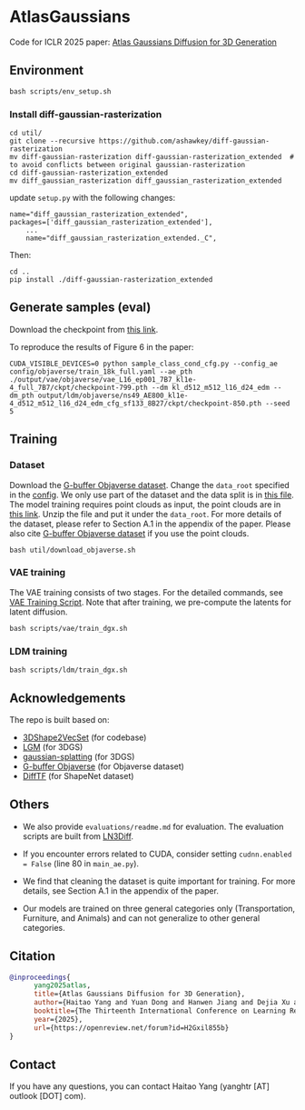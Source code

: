# AtlasGaussians

Code for ICLR 2025 paper: [Atlas Gaussians Diffusion for 3D Generation](https://yanghtr.github.io/projects/atlas_gaussians/) 


## Environment

```
bash scripts/env_setup.sh

```

### Install diff-gaussian-rasterization
```
cd util/
git clone --recursive https://github.com/ashawkey/diff-gaussian-rasterization
mv diff-gaussian-rasterization diff-gaussian-rasterization_extended  # to avoid conflicts between original gaussian-rasterization
cd diff-gaussian-rasterization_extended
mv diff_gaussian_rasterization diff_gaussian_rasterization_extended
```

update `setup.py` with the following changes:
```
name="diff_gaussian_rasterization_extended",
packages=['diff_gaussian_rasterization_extended'],
    ...
    name="diff_gaussian_rasterization_extended._C",
```

Then:
```
cd ..
pip install ./diff-gaussian-rasterization_extended
```

## Generate samples (eval)

Download the checkpoint from [this link](https://huggingface.co/yanghtr/AtlasGaussians/tree/main/output).

To reproduce the results of Figure 6 in the paper:

```
CUDA_VISIBLE_DEVICES=0 python sample_class_cond_cfg.py --config_ae config/objaverse/train_18k_full.yaml --ae_pth ./output/vae/objaverse/vae_L16_ep001_7B7_kl1e-4_full_7B7/ckpt/checkpoint-799.pth --dm kl_d512_m512_l16_d24_edm --dm_pth output/ldm/objaverse/ns49_AE800_kl1e-4_d512_m512_l16_d24_edm_cfg_sf133_8B27/ckpt/checkpoint-850.pth --seed 5
```


## Training

### Dataset
Download the [G-buffer Objaverse dataset](https://github.com/modelscope/richdreamer/tree/main/dataset/gobjaverse). Change the `data_root` specified in the [config](./config/objaverse/train_18k_base.yaml).
We only use part of the dataset and the data split is in [this file](./datasets/splits/objaverse/train.txt).
The model training requires point clouds as input, the point clouds are in [this link](https://huggingface.co/yanghtr/AtlasGaussians/tree/main/Dataset/Objaverse/gobjaverse_pc). Unzip the file and put it under the `data_root`.
For more details of the dataset, please refer to Section A.1 in the appendix of the paper. Please also cite [G-buffer Objaverse dataset](https://github.com/modelscope/richdreamer/tree/main/dataset/gobjaverse) if you use the point clouds.

```
bash util/download_objaverse.sh
```


### VAE training
The VAE training consists of two stages. For the detailed commands, see [VAE Training Script](./scripts/vae/train_dgx.sh). Note that after training, we pre-compute the latents for latent diffusion.

```
bash scripts/vae/train_dgx.sh
```

### LDM training

```
bash scripts/ldm/train_dgx.sh
```

## Acknowledgements

The repo is built based on:

- [3DShape2VecSet](https://github.com/1zb/3DShape2VecSet) (for codebase)
- [LGM](https://github.com/3DTopia/LGM) (for 3DGS)
- [gaussian-splatting](https://github.com/graphdeco-inria/gaussian-splatting) (for 3DGS)
- [G-buffer Objaverse](https://github.com/modelscope/richdreamer/tree/main/dataset/gobjaverse) (for Objaverse dataset)
- [DiffTF](https://github.com/ziangcao0312/DiffTF/) (for ShapeNet dataset)


## Others

- We also provide `evaluations/readme.md` for evaluation. The evaluation scripts are built from [LN3Diff](https://github.com/NIRVANALAN/LN3Diff).

- If you encounter errors related to CUDA, consider setting `cudnn.enabled = False` (line 80 in `main_ae.py`).

- We find that cleaning the dataset is quite important for training. For more details, see Section A.1 in the appendix of the paper.

- Our models are trained on three general categories only (Transportation, Furniture, and Animals) and can not generalize to other general categories.


## Citation

```bibtex
@inproceedings{
      yang2025atlas,
      title={Atlas Gaussians Diffusion for 3D Generation},
      author={Haitao Yang and Yuan Dong and Hanwen Jiang and Dejia Xu and Georgios Pavlakos and Qixing Huang},
      booktitle={The Thirteenth International Conference on Learning Representations},
      year={2025},
      url={https://openreview.net/forum?id=H2Gxil855b}
}
```

## Contact

If you have any questions, you can contact Haitao Yang (yanghtr [AT] outlook [DOT] com).



